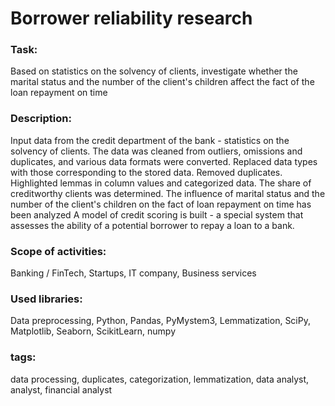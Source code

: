 # Borrower reliability research

### Task:
Based on statistics on the solvency of clients, investigate whether the marital status and the number of the client's children affect the fact of the loan repayment on time

### Description:
Input data from the credit department of the bank - statistics on the solvency of clients. The data was cleaned from outliers, omissions and duplicates, and various data formats were converted. Replaced data types with those corresponding to the stored data. Removed duplicates. Highlighted lemmas in column values and categorized data. The share of creditworthy clients was determined. The influence of marital status and the number of the client's children on the fact of loan repayment on time has been analyzed A model of credit scoring is built - a special system that assesses the ability of a potential borrower to repay a loan to a bank.

### Scope of activities:
Banking / FinTech, Startups, IT company, Business services

### Used libraries:
Data preprocessing, Python, Pandas, PyMystem3, Lemmatization, SciPy, Matplotlib, Seaborn, ScikitLearn, numpy

### tags:
data processing, duplicates, categorization, lemmatization, data analyst, analyst, financial analyst
